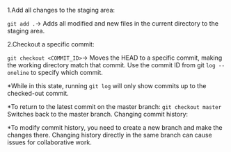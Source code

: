 1.Add all changes to the staging area:

`git add .`-> Adds all modified and new files in the current directory to the staging area.

2.Checkout a specific commit:

`git checkout <COMMIT_ID>`-> Moves the HEAD to a specific commit, making the working directory match that commit. Use the commit ID from git `log --oneline` to specify which commit.

*While in this state, running `git log` will only show commits up to the checked-out commit.

*To return to the latest commit on the master branch:
`git checkout master` Switches back to the master branch.
Changing commit history:

*To modify commit history, you need to create a new branch and make the changes there. Changing history directly in the same branch can cause issues for collaborative work.